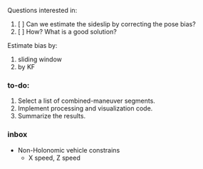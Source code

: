 Questions interested in:
1. [ ] Can we estimate the sideslip by correcting the pose bias? 
2. [ ] How? What is a good solution?

Estimate bias by:
1. sliding window
2. by KF

### to-do:
1. Select a list of combined-maneuver segments.
2. Implement processing and visualization code.
3. Summarize the results.

### inbox
- Non-Holonomic vehicle constrains
	- X speed, Z speed
